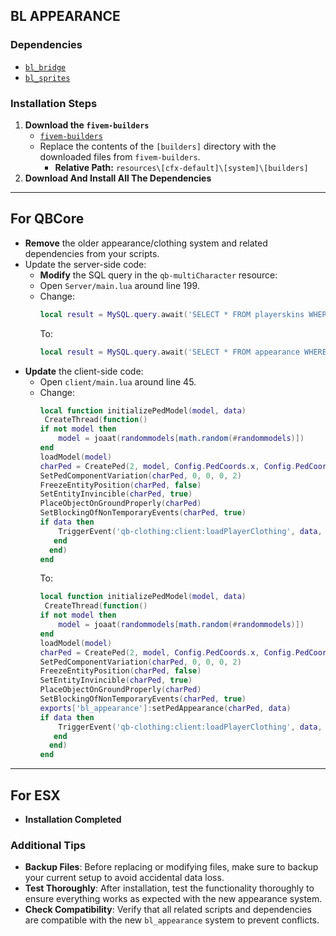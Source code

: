 ## BL APPEARANCE

### Dependencies
- [`bl_bridge`](https://github.com/Byte-Labs-Studio/bl_bridge)
- [`bl_sprites`](https://github.com/Byte-Labs-Studio/bl_sprites)

### Installation Steps

1. **Download the `fivem-builders`**
   - [`fivem-builders`](https://github.com/Z3rio/fivem-builders)
   - Replace the contents of the `[builders]` directory with the downloaded files from `fivem-builders`.
     - **Relative Path:** `resources\[cfx-default]\[system]\[builders]`
2. **Download And Install All The Dependencies**
--------------------------------
 ## **For QBCore**
   - **Remove** the older appearance/clothing system and related dependencies from your scripts.
   - Update the server-side code:
     - **Modify** the SQL query in the `qb-multiCharacter` resource:
     - Open `Server/main.lua` around line 199.
     - Change:
       ```lua
       local result = MySQL.query.await('SELECT * FROM playerskins WHERE citizenid = ? AND active = ?', {cid, 1})
       ```
       To:
       ```lua
       local result = MySQL.query.await('SELECT * FROM appearance WHERE id = ?', {cid})
       ```
   - **Update** the client-side code:
     - Open `client/main.lua` around line 45.
     - Change:
       ```lua
       local function initializePedModel(model, data)
        CreateThread(function()
       if not model then
           model = joaat(randommodels[math.random(#randommodels)])
       end
       loadModel(model)
       charPed = CreatePed(2, model, Config.PedCoords.x, Config.PedCoords.y, Config.PedCoords.z - 0.98, Config.PedCoords.w, false, true)
       SetPedComponentVariation(charPed, 0, 0, 0, 2)
       FreezeEntityPosition(charPed, false)
       SetEntityInvincible(charPed, true)
       PlaceObjectOnGroundProperly(charPed)
       SetBlockingOfNonTemporaryEvents(charPed, true)
       if data then
           TriggerEvent('qb-clothing:client:loadPlayerClothing', data, charPed)
          end
         end)
       end
       ```
       To:
       ```lua
       local function initializePedModel(model, data)
        CreateThread(function()
       if not model then
           model = joaat(randommodels[math.random(#randommodels)])
       end
       loadModel(model)
       charPed = CreatePed(2, model, Config.PedCoords.x, Config.PedCoords.y, Config.PedCoords.z - 0.98, Config.PedCoords.w, false, true)
       SetPedComponentVariation(charPed, 0, 0, 0, 2)
       FreezeEntityPosition(charPed, false)
       SetEntityInvincible(charPed, true)
       PlaceObjectOnGroundProperly(charPed)
       SetBlockingOfNonTemporaryEvents(charPed, true)
       exports['bl_appearance']:setPedAppearance(charPed, data)
       if data then
           TriggerEvent('qb-clothing:client:loadPlayerClothing', data, charPed)
          end
         end)
       end
       ```
-------------------
 ## **For ESX**
   - **Installation Completed**

### Additional Tips
- **Backup Files**: Before replacing or modifying files, make sure to backup your current setup to avoid accidental data loss.
- **Test Thoroughly**: After installation, test the functionality thoroughly to ensure everything works as expected with the new appearance system.
- **Check Compatibility**: Verify that all related scripts and dependencies are compatible with the new `bl_appearance` system to prevent conflicts.

